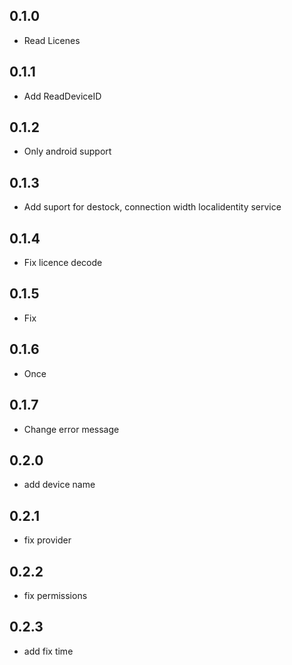 ## 0.1.0

- Read Licenes

## 0.1.1

- Add ReadDeviceID

## 0.1.2

- Only android support

## 0.1.3

- Add suport for destock, connection width localidentity service

## 0.1.4

- Fix licence decode

## 0.1.5

- Fix

## 0.1.6

- Once

## 0.1.7

- Change error message

## 0.2.0

- add device name

## 0.2.1

- fix provider

## 0.2.2

- fix permissions

## 0.2.3

- add fix time
